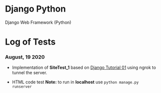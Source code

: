 # Django Python
Django Web Framework (Python)

# Log of Tests

### August, 19 2020

* Implementation of **SiteTest_1** based on [Django Tutorial 01](https://docs.djangoproject.com/en/3.0/intro/tutorial01/) using ngrok to tunnel the server.

* HTML code test
**Note:** to run in **localhost** use `python manage.py runserver`
